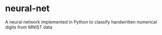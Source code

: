 # neural-net
A neural network implemented in Python to classify handwritten numerical digits from MNIST data
